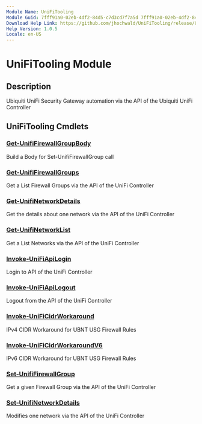 ```yaml
---
Module Name: UniFiTooling
Module Guid: 7fff91a0-02eb-4df2-84d5-c7d3cd7f7a5d 7fff91a0-02eb-4df2-84d5-c7d3cd7f7a5d
Download Help Link: https://github.com/jhochwald/UniFiTooling/release/UniFiTooling/docs/UniFiTooling.md
Help Version: 1.0.5
Locale: en-US
---
```


# UniFiTooling Module
## Description
Ubiquiti UniFi Security Gateway automation via the API of the Ubiquiti UniFi Controller

## UniFiTooling Cmdlets
### [Get-UnifiFirewallGroupBody](Get-UnifiFirewallGroupBody.md)
Build a Body for Set-UnifiFirewallGroup call

### [Get-UnifiFirewallGroups](Get-UnifiFirewallGroups.md)
Get a List Firewall Groups via the API of the UniFi Controller

### [Get-UnifiNetworkDetails](Get-UnifiNetworkDetails.md)
Get the details about one network via the API of the UniFi Controller

### [Get-UnifiNetworkList](Get-UnifiNetworkList.md)
Get a List Networks via the API of the UniFi Controller

### [Invoke-UniFiApiLogin](Invoke-UniFiApiLogin.md)
Login to API of the UniFi Controller

### [Invoke-UniFiApiLogout](Invoke-UniFiApiLogout.md)
Logout from the API of the UniFi Controller

### [Invoke-UniFiCidrWorkaround](Invoke-UniFiCidrWorkaround.md)
IPv4 CIDR Workaround for UBNT USG Firewall Rules

### [Invoke-UniFiCidrWorkaroundV6](Invoke-UniFiCidrWorkaroundV6.md)
IPv6 CIDR Workaround for UBNT USG Firewall Rules

### [Set-UnifiFirewallGroup](Set-UnifiFirewallGroup.md)
Get a given Firewall Group via the API of the UniFi Controller

### [Set-UnifiNetworkDetails](Set-UnifiNetworkDetails.md)
Modifies one network via the API of the UniFi Controller


